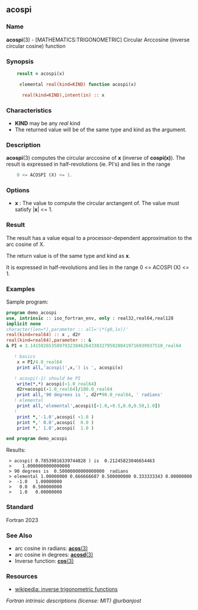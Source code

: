 ## acospi

### **Name**

**acospi**(3) - \[MATHEMATICS:TRIGONOMETRIC\] Circular Arccosine (inverse
circular cosine) function

### **Synopsis**
```fortran
    result = acospi(x)
```
```fortran
     elemental real(kind=KIND) function acospi(x)

      real(kind=KIND),intent(in) :: x
```
### **Characteristics**

 - **KIND** may be any _real_ kind
 - The returned value will be of the same type and kind as the argument.

### **Description**

**acospi**(3) computes the circular arccosine of **x** (inverse of
**cospi(x)**). The result is expressed in half-revolutions (ie. PI's)
and lies in the range
```fortran
    0 <= ACOSPI (X) <= 1.
```

### **Options**

- **x**
  : The value to compute the circular arctangent of.
    The value must satisfy |**x**| <= 1.

### **Result**

The result has a value equal to a processor-dependent approximation to
the arc cosine of X.

The return value is of the same type and kind as **x**.

It is expressed in half-revolutions and lies in the range 0 <= ACOSPI (X) <= 1.

### **Examples**

Sample program:

```fortran
program demo_acospi
use, intrinsic :: iso_fortran_env, only : real32,real64,real128
implicit none
character(len=*),parameter :: all='(*(g0,1x))'
real(kind=real64) :: x , d2r
real(kind=real64),parameter :: &
& PI = 3.14159265358979323846264338327950288419716939937510_real64

   ! basics
    x = PI/4.0_real64
    print all,'acospi(',x,') is ', acospi(x)

   ! acospi(-1) should be PI
    write(*,*) acospi(-1.0_real64)
    d2r=acospi(-1.0_real64)/180.0_real64
    print all,'90 degrees is ', d2r*90.0_real64, ' radians'
   ! elemental
    print all,'elemental',acospi([-1.0,-0.5,0.0,0.50,1.0])
   !
    print *,'-1.0',acospi( -1.0 )
    print *,' 0.0',acospi(  0.0 )
    print *,' 1.0',acospi(  1.0 )

end program demo_acospi
```
Results:
```text
 > acospi( 0.78539816339744828 ) is  0.21245823046654463
 >    1.0000000000000000
 > 90 degrees is  0.50000000000000000  radians
 > elemental 1.00000000 0.666666687 0.500000000 0.333333343 0.00000000
 >  -1.0   1.00000000
 >   0.0  0.500000000
 >   1.0   0.00000000
```
### **Standard**

Fortran 2023

### **See Also**
 - arc cosine in radians: [**acos**(3)](cos)
 - arc cosine in degrees: [**acosd**(3)](cos)
 - Inverse function: [**cos**(3)](cos)

### **Resources**
- [wikipedia: inverse trigonometric functions](https://en.wikipedia.org/wiki/Inverse_trigonometric_functions)

 _Fortran intrinsic descriptions (license: MIT) \@urbanjost_
